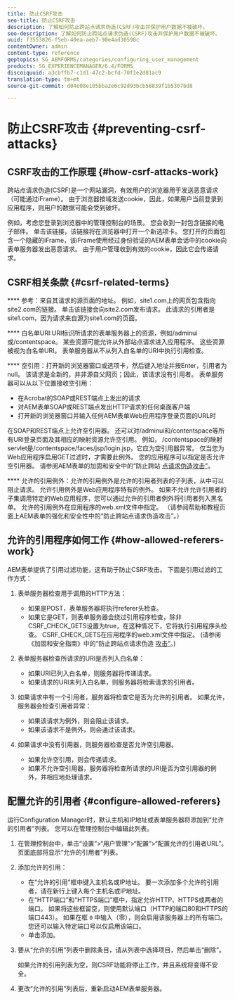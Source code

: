 ```yaml
---
title: 防止CSRF攻击
seo-title: 防止CSRF攻击
description: 了解如何防止跨站点请求伪造(CSRF)攻击并保护用户数据不被破坏。
seo-description: 了解如何防止跨站点请求伪造(CSRF)攻击并保护用户数据不被破坏。
uuid: f3553826-f5eb-40ea-aeb7-90e4ad30598c
contentOwner: admin
content-type: reference
geptopics: SG_AEMFORMS/categories/configuring_user_management
products: SG_EXPERIENCEMANAGER/6.4/FORMS
discoiquuid: a3cbffb7-c1d1-47c2-bcfd-70f1e2d81ac9
translation-type: tm+mt
source-git-commit: d04e08e105bba2e6c92d93bcb58839f1b5307bd8

---
```



# 防止CSRF攻击 {#preventing-csrf-attacks}

## CSRF攻击的工作原理 {#how-csrf-attacks-work}

跨站点请求伪造(CSRF)是一个网站漏洞，有效用户的浏览器用于发送恶意请求（可能通过iFrame）。 由于浏览器按域发送cookie，因此，如果用户当前登录到应用程序，则用户的数据可能会受到破坏。

例如，考虑您登录到浏览器中的管理控制台的场景。 您会收到一封包含链接的电子邮件。 单击该链接，该链接将在浏览器中打开一个新选项卡。 您打开的页面包含一个隐藏的iFrame，该iFrame使用经过身份验证的AEM表单会话中的cookie向表单服务器发出恶意请求。 由于用户管理收到有效的cookie，因此它会传递请求。

## CSRF相关条款 {#csrf-related-terms}

**** 参考：来自其请求的源页面的地址。 例如，site1.com上的网页包含指向site2.com的链接。 单击该链接会向site2.com发布请求。 此请求的引用者是site1.com，因为请求来自源为site1.com的页面。

**** 白名单URI:URI标识所请求的表单服务器上的资源，例如/adminui或/contentspace。 某些资源可能允许从外部站点请求进入应用程序。 这些资源被视为白名单URI。 表单服务器从不从列入白名单的URI中执行引用检查。

**** 空引用：打开新的浏览器窗口或选项卡，然后键入地址并按Enter，引用者为null。 该请求是全新的，并非源自父网页；因此，该请求没有引用者。 表单服务器可以从以下位置接收空引用：

* 在Acrobat的SOAP或REST端点上发出的请求
* 对AEM表单SOAP或REST端点发出HTTP请求的任何桌面客户端
* 打开新的浏览器窗口并输入任何AEM表单Web应用程序登录页面的URL时

在SOAP和REST端点上允许空引用器。 还可以对/adminui和/contentspace等所有URI登录页面及其相应的映射资源允许空引用。 例如， /contentspace的映射servlet是/contentspace/faces/jsp/login.jsp，它应为空引用器异常。 仅当您为Web应用程序启用GET过滤时，才需要此例外。 您的应用程序可以指定是否允许空引用器。 请参阅AEM表单的加固和安全中的“防止跨站 [点请求伪造攻击”](https://help.adobe.com/en_US/livecycle/11.0/HardeningSecurity/index.html)。

**** 允许的引用例外：允许的引用例外是允许的引用者列表的子列表，从中可以阻止请求。 允许引用例外是Web应用程序特有的例外。 如果不允许允许引用者的子集调用特定的Web应用程序，您可以通过允许的引用者例外将引用者列入黑名单。 允许的引用例外在应用程序的web.xml文件中指定。 （请参阅帮助和教程页面上AEM表单的强化和安全性中的“防止跨站点请求伪造攻击”。）

## 允许的引用程序如何工作 {#how-allowed-referers-work}

AEM表单提供了引用过滤功能，这有助于防止CSRF攻击。 下面是引用过滤的工作方式：

1. 表单服务器检查用于调用的HTTP方法：

   * 如果是POST，表单服务器将执行referer头检查。
   * 如果它是GET，则表单服务器会绕过引用程序检查，除非CSRF_CHECK_GETS设置为true，在这种情况下，它将执行引用程序头检查。 CSRF_CHECK_GETS在应用程序的web.xml文件中指定。 (请参阅《加固和安全指南》中的“防止跨站点请求伪造 [攻击”](https://help.adobe.com/en_US/livecycle/11.0/HardeningSecurity/index.html)。)

1. 表单服务器检查所请求的URI是否列入白名单：

   * 如果URI已列入白名单，则服务器将传递请求。
   * 如果请求的URI未列入白名单，则服务器将检索请求的引用者。

1. 如果请求中有一个引用者，服务器将检查它是否为允许的引用者。 如果允许，服务器会检查引用者异常：

   * 如果该请求为例外，则会阻止该请求。
   * 如果该请求不是例外，则会通过该请求。

1. 如果请求中没有引用器，则服务器检查是否允许空引用器。

   * 如果允许空引用，则会传递请求。
   * 如果不允许空引用器，服务器将检查所请求的URI是否为空引用器的例外，并相应地处理请求。

## 配置允许的引用者 {#configure-allowed-referers}

运行Configuration Manager时，默认主机和IP地址或表单服务器将添加到“允许的引用者”列表。 您可以在管理控制台中编辑此列表。

1. 在管理控制台中，单击“设置”>“用户管理”>“配置”>“配置允许的引用者URL”。页面底部将显示“允许的引用者”列表。
1. 添加允许的引用：

   * 在“允许的引用”框中键入主机名或IP地址。 要一次添加多个允许的引用者，请在新行上键入每个主机名或IP地址。
   * 在“HTTP端口”和“HTTPS端口”框中，指定允许HTTP、HTTPS或两者的端口。 如果将这些框留空，则使用默认端口（HTTP的端口80和HTTPS的端口443）。 如果在框 `0` 中输入（零），则会启用该服务器上的所有端口。 您还可以输入特定端口号以仅启用该端口。
   * 单击添加。

1. 要从“允许的引用”列表中删除条目，请从列表中选择项目，然后单击“删除”。

   如果允许的引用列表为空，则CSRF功能将停止工作，并且系统将变得不安全。

1. 更改“允许的引用”列表后，重新启动AEM表单服务器。


